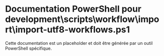 # Documentation PowerShell pour development\scripts\workflow\import\import-utf8-workflows.ps1

Cette documentation est un placeholder et doit être générée par un outil PowerShell spécifique.
